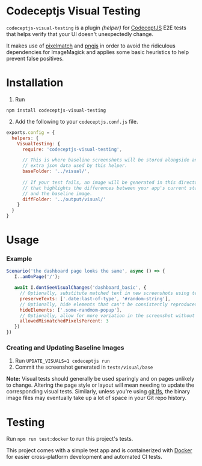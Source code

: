 # Codeceptjs Visual Testing

`codeceptjs-visual-testing` is a plugin _(helper)_ for [CodeceptJS](https://codecept.io/) E2E tests that helps verify that your UI doesn't unexpectedly change.

It makes use of [pixelmatch](https://github.com/mapbox/pixelmatch) and [pngjs](https://github.com/lukeapage/pngjs) in order to avoid the ridiculous dependencies for ImageMagick and applies some basic heuristics to help prevent false positives.

# Installation

1. Run

```
npm install codeceptjs-visual-testing
```

2. Add the following to your `codeceptjs.conf.js` file.

```js
exports.config = {
  helpers: {
    VisualTesting: {
      require: 'codeceptjs-visual-testing',

      // This is where baseline screenshots will be stored alongside any
      // extra json data used by this helper.
      baseFolder: '../visual/',
      
      // If your test fails, an image will be generated in this directory
      // that highlights the differences between your app's current state
      // and the baseline image.
      diffFolder: '../output/visual/'
    }
  }
}
```

# Usage

### Example

```js
Scenario('the dashboard page looks the same', async () => {
   I..amOnPage('/');

   await I.dontSeeVisualChanges('dashboard_basic', {
     // Optionally, substitute matched text in new screenshots using text from the baseline image (Default: []).
     preserveTexts: ['.date:last-of-type', '#random-string'],
     // Optionally, hide elements that can't be consistently reproduced (Default: []).
     hideElements: ['.some-randmom-popup'],
     // Optionally, allow for more variation in the screenshot without failing the test (Default: 1).
     allowedMismatchedPixelsPercent: 3
   })
})
```

### Creating and Updating Baseline Images

1. Run `UPDATE_VISUALS=1 codeceptjs run`
2. Commit the screenshot generated in `tests/visual/base`

**Note:** Visual tests should generally be used sparingly and on pages unlikely to change.
Altering the page style or layout will mean needing to update the corresponding visual tests.
Similarly, unless you're using [git lfs](https://git-lfs.github.com/), the binary image files
may eventually take up a lot of space in your Git repo history.

# Testing

Run `npm run test:docker` to run this project's tests.

This project comes with a simple test app and is containerized with [Docker](https://www.docker.com/) for easier cross-platform development and automated CI tests.
